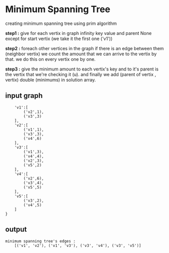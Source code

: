 # Minimum Spanning Tree
creating minimum spanning tree using prim algorithm

**step1 :**
give for each vertix in graph infinity key value and parent None
except for start vertix (we take it the first one ('v1'))

**step2 :**
foreach other vertices in the graph if there is an edge between them (neighbor vertix)
we count the amount that we can arrive to the vertix by that.
we do this on every vertix one by one.

**step3 :**
give the minimum amount to each vertix's key and to it's parent is the vertix that we're checking it (u).
and finally we add (parent of vertix , vertix) double (minimums)
in solution array.

## input graph
```graph = {
    'v1':[
        ('v2',1),
        ('v3',3)
    ],
    'v2':[
        ('v1',1),
        ('v3',3),
        ('v4',6)
    ],    
    'v3':[
        ('v1',3),
        ('v4',4),
        ('v2',3),
        ('v5',2)
    ],
    'v4':[
        ('v2',6),
        ('v3',4),
        ('v5',5)
    ],
    'v5':[
        ('v3',2),
        ('v4',5)
    ]
}
```

## output
```
minimum spanning tree's edges :
    [('v1', 'v2'), ('v1', 'v3'), ('v3', 'v4'), ('v3', 'v5')]
```
